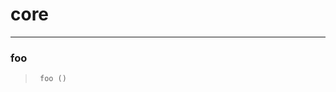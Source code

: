# core

<!-- WARNING: THIS FILE WAS AUTOGENERATED! DO NOT EDIT! -->

------------------------------------------------------------------------

### foo

>      foo ()
